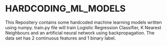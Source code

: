 # HARDCODING_ML_MODELS
This Repositery contains some hardcoded machine learning models written using numpy.
train.py file will train Logistic Regression Classifier, K Nearest Neighbours and an artificial neural network using backpropagation.
The data set has 2  continuous features and 1 binary label.
